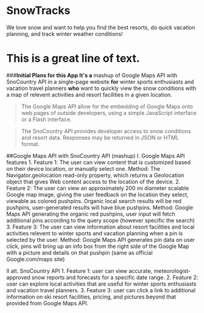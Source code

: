 # SnowTracks
We love snow and want to help you find the best resorts, do quick vacation planning, and track winter weather conditions!

# This is a great line of text.

###**Initial Plans for this App** 
**It's a** mashup of Google Maps API with SnoCountry API in a single-page website **for** winter sports enthusiasts and vacation travel planners 
**who** want to quickly view the snow conditions with a map of relevent activities and resort facilities in a given location.

>The Google Maps API allow for the embedding of Google Maps onto web pages of outside developers, using a simple JavaScript interface or a Flash interface.

>The SnoCountry API provides developer access to snow conditions and resort data. Responses may be returned in JSON or HTML format.

##Google Maps API with SnoCountry API (mashup)
	I. Google Maps API features
	  1. Feature 1: The user can view content that is customized based on their device location, or manually select one.
		      Method: The Navigator.geolocation read-only property, which returns a Geolocation object that gives Web content access to the location of the device.
    2. Feature 2: The user can view an approximately 200 mi diameter scalable Google map image, giving the user feedback on the location they select, 
                  viewable as colored pushpins. Organic local search results will be red pushpins, user-generated results will have blue pushpins.
		      Method: Google Maps API generating the organic red pushpins, user input will fetch additional pins according to the query scope (however specific the search)
    3. Feature 3: The user can view information about resort facilities and local activities relevent to winter sports and vacation planning when a pin is selected by the user.
          Method: Google Maps API generates pin data on user click, pins will bring up an info box from the right side of the Google Map with a picture 
                  and details on that pushpin (same as official Google.com/maps site)

  II alt. SnoCountry API
  	1. Feature 1: user can view accurate, meteorologist-approved snow reports and forecasts for a specific date range.
  	2. Feature 2: user can explore local activities that are useful for winter sports enthusiasts and vacation travel planners.
  	3. Feature 3: user can click a link to additional information on ski resort facilities, pricing, and pictures beyond that provided from Google Maps API.
